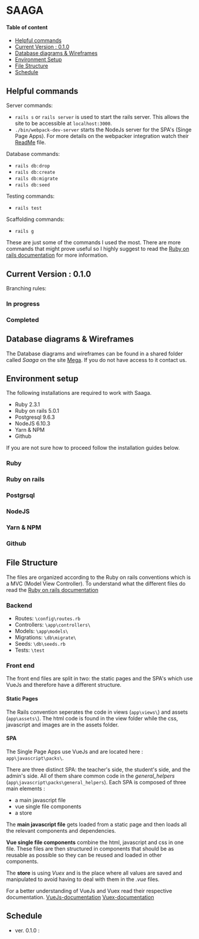 # SAAGA

#### Table of content
* [Helpful commands](#helpful-commands)
* [Current Version : 0.1.0](#current-version-0-1-0)
* [Database diagrams & Wireframes](#databse-diagrams-wireframes)
* [Environment Setup](#environment-setup)
* [File Structure](#file-structure)
* [Schedule](#schedule)


## Helpful commands
Server commands:
- `rails s` or `rails server` is used to start the rails server. This allows the site to be accessible at `localhost:3000`.
- `./bin/webpack-dev-server` starts the NodeJs server for the SPA's (Singe Page Apps). For more details on the webpacker integration watch their [ReadMe](https://github.com/rails/webpacker) file.

Database commands:
- `rails db:drop`
- `rails db:create`
- `rails db:migrate`
- `rails db:seed`

Testing commands:
- `rails test`

Scaffolding commands:
- `rails g`

These are just some of the commands I used the most. There are more commands that might prove useful so I highly suggest to read the [Ruby on rails documentation](http://guides.rubyonrails.org/v5.0/) for more information.


## Current Version : 0.1.0
Branching rules:
### In progress
### Completed




## Database diagrams & Wireframes
The Database diagrams and wireframes can be found in a shared folder called *Saaga* on the site [Mega](https://mega.nz). If you do not have access to it contact us.



## Environment setup
The following installations are required to work with Saaga.
- Ruby 2.3.1
- Ruby on rails 5.0.1
- Postgresql 9.6.3
- NodeJS 6.10.3
- Yarn & NPM
- Github

If you are not sure how to proceed follow the installation guides below.

### Ruby
### Ruby on rails
### Postgrsql
### NodeJS
### Yarn & NPM
### Github




## File Structure
The files are organized according to the Ruby on rails conventions which is a MVC (Model View Controller). To understand what the different files do read the [Ruby on rails documentation](http://guides.rubyonrails.org/v5.0/)

### Backend

- Routes: `\config\routes.rb`
- Controllers: `\app\controllers\`
- Models: `\app\models\`
- Migrations: `\db\migrate\`
- Seeds: `\db\seeds.rb`
- Tests: `\test`

### Front end
The front end files are split in two: the static pages and the SPA's which use VueJs and therefore have a different structure.

#### Static Pages
The Rails convention seperates the code in views (`app\views\`) and assets (`app\assets\`). The html code is found in the view folder while the css, javascript and images are in the assets folder.  

#### SPA
The Single Page Apps use VueJs and are located here : `app\javascript\packs\`.

There are three distinct SPA: the teacher's side, the student's side, and the admin's side. All of them share common code in the *general_helpers* (`app\javascript\packs\general_helpers`). Each SPA is composed of three main elements :
- a main javascript file
- vue single file components
- a store

The **main javascript file** gets loaded from a static page and then loads all the relevant components and dependencies.

**Vue single file components** combine the html, javascript and css in one file. These files are then structured in components that should be as reusable as possible so they can be reused and loaded in other components.

The **store** is using *Vuex* and is the place where all values are saved and manipulated to avoid having to deal with them in the *.vue* files.

For a better understanding of VueJs and Vuex read their respective documentation. [VueJs-documentation](https://vuejs.org/v2/guide/) [Vuex-documentation](https://vuex.vuejs.org/en/)




## Schedule

- ver. 0.1.0 :
